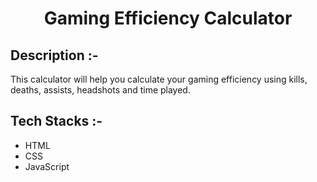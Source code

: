 # <p align="center">Gaming Efficiency Calculator</p>

## Description :-

This calculator will help you calculate your gaming efficiency using kills, deaths, assists, headshots and time played.

## Tech Stacks :-

- HTML
- CSS
- JavaScript


